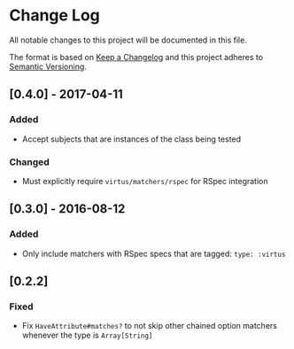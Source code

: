 # Change Log
All notable changes to this project will be documented in this file.

The format is based on [Keep a Changelog](http://keepachangelog.com/)
and this project adheres to [Semantic Versioning](http://semver.org/).

## [0.4.0] - 2017-04-11
### Added
- Accept subjects that are instances of the class being tested

### Changed
- Must explicitly require `virtus/matchers/rspec` for RSpec integration

## [0.3.0] - 2016-08-12
### Added
- Only include matchers with RSpec specs that are tagged: `type: :virtus`

## [0.2.2]
### Fixed
- Fix `HaveAttribute#matches?` to not skip other chained option matchers whenever the type is `Array[String]`
